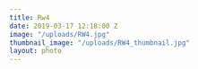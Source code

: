 ```yaml
---
title: Rw4
date: 2019-03-17 12:18:00 Z
image: "/uploads/RW4.jpg"
thumbnail_image: "/uploads/RW4_thumbnail.jpg"
layout: photo
---
```


